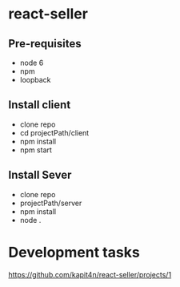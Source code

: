 # react-seller
## Pre-requisites
* node 6
* npm
* loopback

## Install client
* clone repo
* cd projectPath/client
* npm install
* npm start

## Install Sever
* clone repo
* projectPath/server
* npm install
* node .

# Development tasks
https://github.com/kapit4n/react-seller/projects/1
